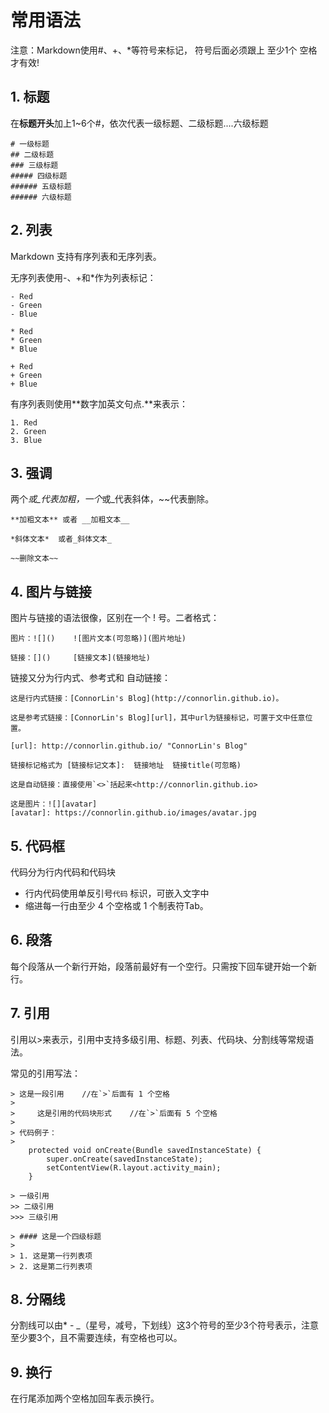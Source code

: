 # 常用语法

注意：Markdown使用#、+、*等符号来标记， 符号后面必须跟上 至少1个 空格才有效!

## 1. 标题

在**标题开头**加上1~6个#，依次代表一级标题、二级标题....六级标题

	# 一级标题
	## 二级标题
	### 三级标题
	##### 四级标题
	###### 五级标题
	###### 六级标题

## 2. 列表

Markdown 支持有序列表和无序列表。

无序列表使用-、+和*作为列表标记：

	- Red
	- Green
	- Blue
	
	* Red
	* Green
	* Blue
	
	+ Red
	+ Green
	+ Blue

有序列表则使用**数字加英文句点.**来表示：

	1. Red
	2. Green
	3. Blue
	
## 3. 强调

两个*或_代表加粗，一个*或_代表斜体，~~代表删除。

	**加粗文本** 或者 __加粗文本__

	*斜体文本*  或者_斜体文本_

	~~删除文本~~

## 4. 图片与链接

图片与链接的语法很像，区别在一个 ! 号。二者格式：

	图片：![]()    ![图片文本(可忽略)](图片地址)
	
	链接：[]()     [链接文本](链接地址)

链接又分为行内式、参考式和 自动链接：

	这是行内式链接：[ConnorLin's Blog](http://connorlin.github.io)。

	这是参考式链接：[ConnorLin's Blog][url]，其中url为链接标记，可置于文中任意位置。

	[url]: http://connorlin.github.io/ "ConnorLin's Blog"

	链接标记格式为 [链接标记文本]:  链接地址  链接title(可忽略)

	这是自动链接：直接使用`<>`括起来<http://connorlin.github.io>

	这是图片：![][avatar]
	[avatar]: https://connorlin.github.io/images/avatar.jpg

## 5. 代码框

代码分为行内代码和代码块

* 行内代码使用单反引号`代码` 标识，可嵌入文字中
* 缩进每一行由至少 4 个空格或 1 个制表符Tab。
	
## 6. 段落

每个段落从一个新行开始，段落前最好有一个空行。只需按下回车键<Enter>开始一个新行。

## 7. 引用

引用以>来表示，引用中支持多级引用、标题、列表、代码块、分割线等常规语法。

常见的引用写法：

	> 这是一段引用    //在`>`后面有 1 个空格
	> 
	>     这是引用的代码块形式    //在`>`后面有 5 个空格
	>     
	> 代码例子：
	>   
    	protected void onCreate(Bundle savedInstanceState) {
        	super.onCreate(savedInstanceState);
        	setContentView(R.layout.activity_main);
    	}
	
	> 一级引用
	>> 二级引用
	>>> 三级引用
	
	> #### 这是一个四级标题
	> 
	> 1. 这是第一行列表项
	> 2. 这是第二行列表项

## 8. 分隔线

分割线可以由* - _（星号，减号，下划线）这3个符号的至少3个符号表示，注意至少要3个，且不需要连续，有空格也可以。

## 9. 换行

在行尾添加两个空格加回车表示换行。